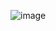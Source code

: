 ![image](https://user-images.githubusercontent.com/127498725/228560273-45ef1671-4e58-4074-826a-380b2a74415a.png)

